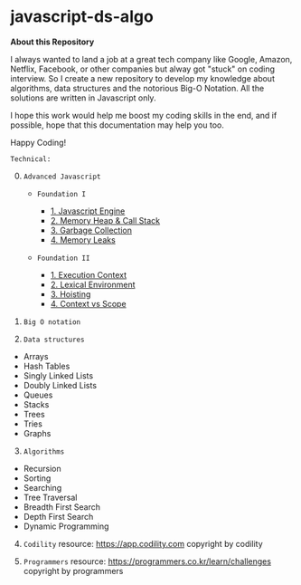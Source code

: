 # javascript-ds-algo

**About this Repository**

I always wanted to land a job at a great tech company like Google, Amazon, Netflix, Facebook, or other companies but alway got "stuck" on coding interview.
So I create a new repository to develop my knowledge about algorithms, data structures and the notorious Big-O Notation. All the solutions are written in Javascript only.

I hope this work would help me boost my coding skills in the end, and if possible, hope that this documentation may help you too.

Happy Coding!

`Technical:`

0. `Advanced Javascript`

   - `Foundation I`

     - [1. Javascript Engine](https://github.com/DeepLearnerSC/javascript-ds-algo/blob/master/advanced-javascript/foundation_I/1.javascript_engine.md)
     - [2. Memory Heap & Call Stack](https://github.com/DeepLearnerSC/javascript-ds-algo/tree/master/advanced-javascript/foundation_I/2.memoryHeap&callStack.md)
     - [3. Garbage Collection](https://github.com/DeepLearnerSC/javascript-ds-algo/tree/master/advanced-javascript/foundation_I/3.garbage_collection.md)
     - [4. Memory Leaks](https://github.com/DeepLearnerSC/javascript-ds-algo/tree/master/advanced-javascript/foundation_I/4.memory_leaks.md)

   - `Foundation II`
     - [1. Execution Context](https://github.com/DeepLearnerSC/javascript-ds-algo/blob/master/advanced-javascript/foundation_I/1.execution_context.md)
     - [2. Lexical Environment](https://github.com/DeepLearnerSC/javascript-ds-algo/tree/master/advanced-javascript/foundation_I/2.lexical_environment.md)
     - [3. Hoisting](https://github.com/DeepLearnerSC/javascript-ds-algo/tree/master/advanced-javascript/foundation_I/3.hoisting.md)
     - [4. Context vs Scope](https://github.com/DeepLearnerSC/javascript-ds-algo/tree/master/advanced-javascript/foundation_I/4.context.vs.scope.md)

1. `Big O notation`

2. `Data structures`

- Arrays
- Hash Tables
- Singly Linked Lists
- Doubly Linked Lists
- Queues
- Stacks
- Trees
- Tries
- Graphs

3. `Algorithms`

- Recursion
- Sorting
- Searching
- Tree Traversal
- Breadth First Search
- Depth First Search
- Dynamic Programming

4. `Codility`
   resource: https://app.codility.com
   copyright by codility

5. `Programmers`
   resource: https://programmers.co.kr/learn/challenges
   copyright by programmers
